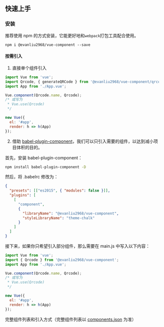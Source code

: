## 快速上手

### 安装

推荐使用 npm 的方式安装，它能更好地和`webpack`打包工具配合使用。

```shell
npm i @evanliu2968/vue-component --save
```

#### 按需引入

1. 直接单个组件引入
```js
import Vue from 'vue';
import Qrcode, { generateQRCode } from '@evanliu2968/vue-component/qrcode';
import App from './App.vue';

Vue.component(Qrcode.name, Qrcode);
/* 或写为
 * Vue.use(Qrcode)
 */

new Vue({
  el: '#app',
  render: h => h(App)
});
```

2. 借助 [babel-plugin-component](https://github.com/QingWei-Li/babel-plugin-component)，我们可以只引入需要的组件，以达到减小项目体积的目的。

首先，安装 babel-plugin-component：

```bash
npm install babel-plugin-component -D
```

然后，将 .babelrc 修改为：

```json
{
  "presets": [["es2015", { "modules": false }]],
  "plugins": [
    [
      "component",
      {
        "libraryName": "@evanliu2968/vue-component",
        "styleLibraryName": "theme-chalk"
      }
    ]
  ]
}
```

接下来，如果你只希望引入部分组件，那么需要在 main.js 中写入以下内容：

```javascript
import Vue from 'vue';
import { Qrcode } from '@evanliu2968/vue-component';
import App from './App.vue';

Vue.component(Qrcode.name, Qrcode);
/* 或写为
 * Vue.use(Qrcode)
 */

new Vue({
  el: '#app',
  render: h => h(App)
});
```

完整组件列表和引入方式（完整组件列表以 [components.json](https://github.com/EvanLiu2968/vue-component/blob/master/components.json) 为准）
